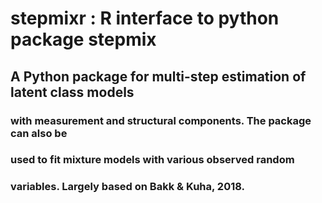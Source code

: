 # stepmixr : R interface to python package stepmix
## A Python package for multi-step estimation of latent class models
### with measurement and structural components. The package can also be
### used to fit mixture models with various observed random
### variables. Largely based on Bakk & Kuha, 2018. 
